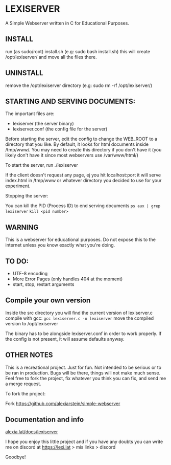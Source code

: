 # LEXISERVER
A Simple Webserver written in C for Educational Purposes.

## INSTALL
run (as sudo/root) install.sh (e.g: sudo bash install.sh) this will create /opt/lexiserver/ and move
all the files there.

## UNINSTALL
remove the /opt/lexiserver directory (e.g: sudo rm -rf /opt/lexiserver/)

## STARTING AND SERVING DOCUMENTS:

The important files are:
- lexiserver (the server binary)
- lexiserver.conf (the config file for the server)

Before starting the server, edit the config to change the WEB_ROOT to a directory that you like.
By default, it looks for html documents inside /tmp/www/. You may need to create this directory
if you don't have it (you likely don't have it since most webservers use /var/www/html/)

To start the server, run ./lexiserver

If the client doesn't request any page, ej you hit localhost:port
it will serve index.html in /tmp/www or whatever directory you decided to use for your experiment.

Stopping the server:

You can kill the PID (Process ID) to end serving documents
```ps aux | grep lexiserver``` ```kill <pid number>```

## WARNING
This is a webserver for educational purposes. Do not expose this to the internet unless you know
exactly what you're doing. 

## TO DO:
- UTF-8 encoding
- More Error Pages (only handles 404 at the moment)
- start, stop, restart arguments
## Compile your own version

Inside the src directory you will find the current version of lexiserver.c
compile with gcc: ```gcc lexiserver.c -o lexiserver```
move the compiled version to /opt/lexiserver

The binary has to be alongside lexiserver.conf in order to work properly. If the config
is not present, it will assume defaults anyway.

## OTHER NOTES
This is a recreational project. Just for fun. Not intended to be serious or to be ran in production.
Bugs will be there, things will not make much sense. Feel free to fork the project, fix whatever
you think you can fix, and send me a merge request.

To fork the project:

Fork https://github.com/alexiarstein/simple-webserver

## Documentation and info

[alexia.lat/docs/lexiserver](https://alexia.lat/docs/lexiserver)

I hope you enjoy this little project and if you have any doubts you can write me on discord at
https://lexi.lat > mis links > discord

Goodbye!
